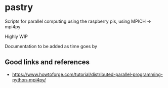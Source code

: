 # pastry

Scripts for parallel computing using the raspberry pis, using MPICH -> mpi4py

Highly WIP

Documentation to be added as time goes by

## Good links and references

- https://www.howtoforge.com/tutorial/distributed-parallel-programming-python-mpi4py/
